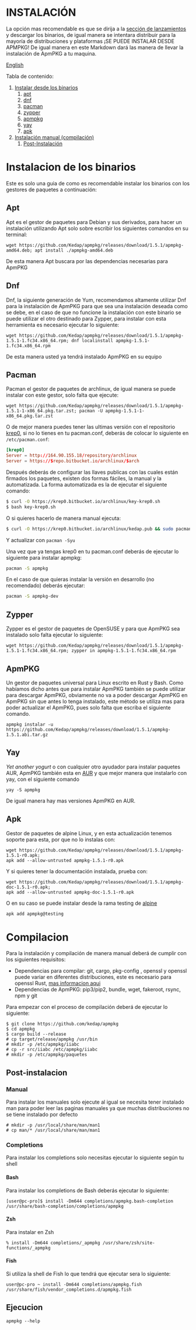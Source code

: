 # INSTALACIÓN

La opción mas recomendable es que se dirija a la [sección de
lanzamientos](https://github.com/Kedap/apmpkg/releases/) y descargar los
binarios, de igual manera se intentara distribuir para la mayoría de
distribuciones y plataformas ¡SE PUEDE INSTALAR DESDE APMPKG! De igual manera
en este Markdown dará las manera de llevar la instalación de ApmPKG a tu
maquina.

[English](./instalacion_en.md)

Tabla de contenido:
1. [Instalar desde los binarios](#instalacion-de-los-binarios)
	1. [apt](#apt)
	2. [dnf](#dnf)
	3. [pacman](#pacman)
	4. [zypper](#zypper)
	5. [apmpkg](#apmpkg)
	6. [yay](#yay)
	7. [apk](#apk)
2. [Instalación manual (compilación)](#compilacion)
	1. [Post-Instalación](#post-instalacion)

# Instalacion de los binarios
Este es solo una guia de como es recomendable instalar los binarios con los
gestores de paquetes a continuación:

## Apt
Apt es el gestor de paquetes para Debian y sus derivados, para hacer un
instalación utilizando Apt solo sobre escribir los siguientes comandos en su
terminal:

`wget https://github.com/Kedap/apmpkg/releases/download/1.5.1/apmpkg-amd64.deb;
apt install ./apmpkg-amd64.deb`

De esta manera Apt buscara por las dependencias necesarias para ApmPKG

## Dnf
Dnf, la siguiente generación de Yum, recomendamos altamente utilizar Dnf para
la instalación de ApmPKG para que sea una instalación deseada como se debe, en
el caso de que no funcione la instalación con este binario se puede utilizar el
otro destinado para Zypper, para instalar con esta herramienta es necesario
ejecutar lo siguiente:

`wget https://github.com/Kedap/apmpkg/releases/download/1.5.1/apmpkg-1.5.1-1.fc34.x86_64.rpm;
dnf localinstall apmpkg-1.5.1-1.fc34.x86_64.rpm`

De esta manera usted ya tendrá instalado ApmPKG en su equipo

## Pacman
Pacman el gestor de paquetes de archlinux, de igual manera se puede instalar
con este gestor, solo falta que ejecute:

`wget https://github.com/Kedap/apmpkg/releases/download/1.5.1/apmpkg-1.5.1-1-x86_64.pkg.tar.zst;
pacman -U apmpkg-1.5.1-1-x86_64.pkg.tar.zst`

O de mejor manera puedes tener las ultimas versión con el repositorio
[krep0](https://krep0.bitbucket.io/archlinux/), si no lo tienes en tu
pacman.conf, deberás de colocar lo siguiente en `/etc/pacman.conf`:

```toml
[krep0]
Server = http://164.90.155.18/repository/archlinux
Server = https://$repo.bitbucket.io/archlinux/$arch
```

Después deberás de configurar las llaves publicas con las cuales están firmados
los paquetes, existen dos formas fáciles, la manual y la automatizada. La forma
automatizada es la de ejecutar el siguiente comando:

```sh
$ curl -O https://krep0.bitbucket.io/archlinux/key-krep0.sh
$ bash key-krep0.sh
```

O si quieres hacerlo de manera manual ejecuta:

```sh
$ curl -O https://krep0.bitbucket.io/archlinux/kedap.pub && sudo pacman-key -a kedap.pub
```

Y actualizar con `pacman -Syu`

Una vez que ya tengas krep0 en tu pacman.conf deberás de ejecutar lo siguiente para instalar apmpkg:

```sh
pacman -S apmpkg
```

En el caso de que quieras instalar la versión en desarrollo (no recomendado) deberás ejecutar:
```sh
pacman -S apmpkg-dev
```

## Zypper
Zypper es el gestor de paquetes de OpenSUSE y para que ApmPKG sea instalado solo falta ejecutar lo siguiente:

`wget https://github.com/Kedap/apmpkg/releases/download/1.5.1/apmpkg-1.5.1-1.fc34.x86_64.rpm;
zypper in apmpkg-1.5.1-1.fc34.x86_64.rpm`

## ApmPKG
Un gestor de paquetes universal para Linux escrito en Rust y Bash. Como
habíamos dicho antes que para instalar ApmPKG también se puede utilizar para
descargar ApmPKG, obviamente no va a poder descargar ApmPKG en ApmPKG sin que
antes lo tenga instalado, este método se utiliza mas para poder actualizar el
ApmPKG, pues solo falta que escriba el siguiente comando.

`apmpkg instalar -u https://github.com/Kedap/apmpkg/releases/download/1.5.1/apmpkg-1.5.1.abi.tar.gz`

## Yay
*Yet another yogurt* o con cualquier otro ayudador para instalar paquetes AUR,
ApmPKG también esta en [AUR](https://aur.archlinux.org/packages/apmpkg) y que
mejor manera que instalarlo con yay, con el siguiente comando

`yay -S apmpkg`

De igual manera hay mas versiones ApmPKG en AUR.

## Apk
Gestor de paquetes de alpine Linux, y en esta actualización tenemos soporte para esta,
por que no lo instalas con:

```
wget https://github.com/Kedap/apmpkg/releases/download/1.5.1/apmpkg-1.5.1-r0.apk;
apk add --allow-untrusted apmpkg-1.5.1-r0.apk
```

Y si quieres tener la documentación instalada, prueba con:

```
wget https://github.com/Kedap/apmpkg/releases/download/1.5.1/apmpkg-doc-1.5.1-r0.apk;
apk add --allow-untrusted apmpkg-doc-1.5.1-r0.apk
```

O en su caso se puede instalar desde la rama testing de [alpine](https://wiki.alpinelinux.org/wiki/Alpine_Linux_package_management#Repository_pinning)

```sh
apk add apmpkg@testing
```

# Compilacion

Para la instalación y compilación de manera manual deberá de cumplir con los siguientes requisitos:

- Dependencias para compilar: git, cargo, pkg-config , openssl y openssl puede
  variar en diferentes distribuciones, este es necesario para openssl Rust,
  [mas informacion aqui](https://docs.rs/openssl/0.10.33/openssl/index.html#automatic)
- Dependencias de ApmPKG: pip3/pip2, bundle, wget, fakeroot, rsync, npm y git

Para empezar con el proceso de compilación deberá de ejecutar lo siguiente:

```
$ git clone https://github.com/kedap/apmpkg
$ cd apmpkg
$ cargo build --release
# cp target/release/apmpkg /usr/bin
# mkdir -p /etc/apmpkg/iiabc
# cp -r src/iiabc /etc/apmpkg/iiabc
# mkdir -p /etc/apmpkg/paquetes
```

## Post-instalacion
### Manual
Para instalar los manuales solo ejecute al igual se necesita tener instalado
man para poder leer las paginas manuales ya que muchas distribuciones no se
tiene instalado por defecto

```
# mkdir -p /usr/local/share/man/man1
# cp man/* /usr/local/share/man/man1
```

### Completions
Para instalar los completions solo necesitas ejecutar lo siguiente según tu shell

#### Bash
Para instalar los completions de Bash deberás ejecutar lo siguiente:

```
[user@pc-pro]$ install -Dm644 completions/apmpkg.bash-completion /usr/share/bash-completion/completions/apmpkg
```

#### Zsh
Para instalar en Zsh
```
% install -Dm644 completions/_apmpkg /usr/share/zsh/site-functions/_apmpkg
```

#### Fish
Si utiliza la shell de Fish lo que tendrá que ejecutar sera lo siguiente:

```
user@pc-pro ~ install -Dm644 completions/apmpkg.fish /usr/share/fish/vendor_completions.d/apmpkg.fish
```

## Ejecucion
`apmpkg --help`
